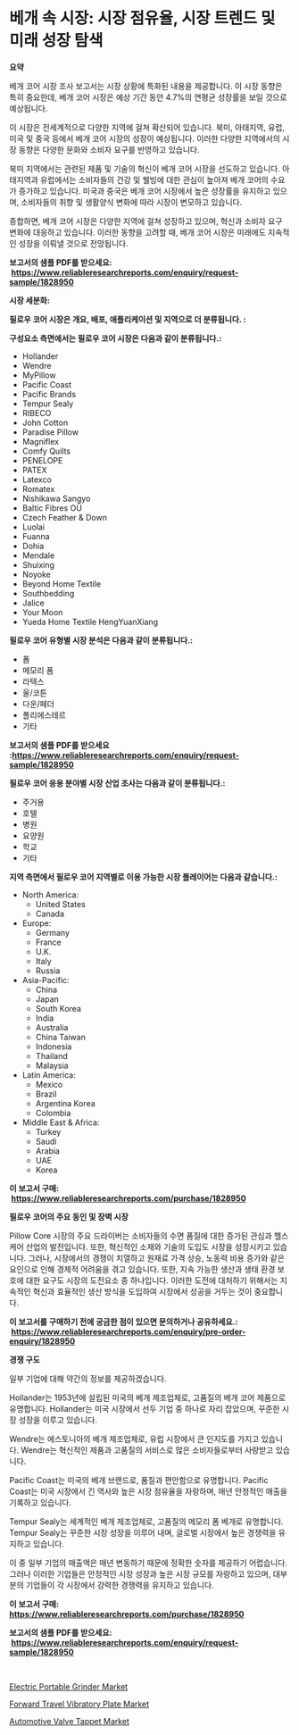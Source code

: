 <p><h1>베개 속 시장: 시장 점유율, 시장 트렌드 및 미래 성장 탐색</h1></p><p><strong>요약</strong></p>
<p><p>베개 코어 시장 조사 보고서는 시장 상황에 특화된 내용을 제공합니다. 이 시장 동향은 특히 중요한데, 베개 코어 시장은 예상 기간 동안 4.7%의 연평균 성장률을 보일 것으로 예상됩니다. </p><p>이 시장은 전세계적으로 다양한 지역에 걸쳐 확산되어 있습니다. 북미, 아태지역, 유럽, 미국 및 중국 등에서 베개 코어 시장의 성장이 예상됩니다. 이러한 다양한 지역에서의 시장 동향은 다양한 문화와 소비자 요구를 반영하고 있습니다.</p><p>북미 지역에서는 관련된 제품 및 기술의 혁신이 베개 코어 시장을 선도하고 있습니다. 아태지역과 유럽에서는 소비자들의 건강 및 웰빙에 대한 관심이 높아져 베개 코어의 수요가 증가하고 있습니다. 미국과 중국은 베개 코어 시장에서 높은 성장률을 유지하고 있으며, 소비자들의 취향 및 생활양식 변화에 따라 시장이 변모하고 있습니다.</p><p>종합하면, 베개 코어 시장은 다양한 지역에 걸쳐 성장하고 있으며, 혁신과 소비자 요구 변화에 대응하고 있습니다. 이러한 동향을 고려할 때, 베개 코어 시장은 미래에도 지속적인 성장을 이뤄낼 것으로 전망됩니다.</p></p>
<p><strong>보고서의 샘플 PDF를 받으세요: &nbsp;<a href="https://www.reliableresearchreports.com/enquiry/request-sample/1828950">https://www.reliableresearchreports.com/enquiry/request-sample/1828950</a></strong></p>
<p><strong>시장 세분화:</strong></p>
<p><strong> 필로우 코어 시장은 개요, 배포, 애플리케이션 및 지역으로 더 분류됩니다. :</strong></p>
<p><strong>구성요소 측면에서는 필로우 코어 시장은 다음과 같이 분류됩니다.:</strong></p>
<p><ul><li>Hollander</li><li>Wendre</li><li>MyPillow</li><li>Pacific Coast</li><li>Pacific Brands</li><li>Tempur Sealy</li><li>RIBECO</li><li>John Cotton</li><li>Paradise Pillow</li><li>Magniflex</li><li>Comfy Quilts</li><li>PENELOPE</li><li>PATEX</li><li>Latexco</li><li>Romatex</li><li>Nishikawa Sangyo</li><li>Baltic Fibres OÜ</li><li>Czech Feather & Down</li><li>Luolai</li><li>Fuanna</li><li>Dohia</li><li>Mendale</li><li>Shuixing</li><li>Noyoke</li><li>Beyond Home Textile</li><li>Southbedding</li><li>Jalice</li><li>Your Moon</li><li>Yueda Home Textile
    HengYuanXiang</li></ul></p>
<p><strong> 필로우 코어 유형별 시장 분석은 다음과 같이 분류됩니다.:</strong></p>
<p><ul><li>폼</li><li>메모리 폼</li><li>라텍스</li><li>울/코튼</li><li>다운/페더</li><li>폴리에스테르</li><li>기타</li></ul></p>
<p><strong>보고서의 샘플 PDF를 받으세요 :<a href="https://www.reliableresearchreports.com/enquiry/request-sample/1828950">https://www.reliableresearchreports.com/enquiry/request-sample/1828950</a></strong></p>
<p><strong> 필로우 코어 응용 분야별 시장 산업 조사는 다음과 같이 분류됩니다.:</strong></p>
<p><ul><li>주거용</li><li>호텔</li><li>병원</li><li>요양원</li><li>학교</li><li>기타</li></ul></p>
<p><strong>지역 측면에서 필로우 코어 지역별로 이용 가능한 시장 플레이어는 다음과 같습니다.:</strong></p>
<p><ul>
    <li>
        North America:
        <ul>
            <li>United States</li>
            <li>Canada</li>
        </ul>
    </li>
    <li>
        Europe:
        <ul>
            <li>Germany</li>
            <li>France</li>
            <li>U.K.</li>
            <li>Italy</li>
            <li>Russia</li>
        </ul>
    </li>
    <li>
        Asia-Pacific:
        <ul>
            <li>China</li>
            <li>Japan</li>
            <li>South Korea</li>
            <li>India</li>
            <li>Australia</li>
            <li>China Taiwan</li>
            <li>Indonesia</li>
            <li>Thailand</li>
            <li>Malaysia</li>
        </ul>
    </li>
    <li>
        Latin America:
        <ul>
            <li>Mexico</li>
            <li>Brazil</li>
            <li>Argentina Korea</li>
            <li>Colombia</li>
        </ul>
    </li>
    <li>
        Middle East & Africa:
        <ul>
            <li>Turkey</li>
            <li>Saudi</li>
            <li>Arabia</li>
            <li>UAE</li>
            <li>Korea</li>
        </ul>
    </li>
    </ul></p>
<p><strong>이 보고서 구매: &nbsp;<a href="https://www.reliableresearchreports.com/purchase/1828950">https://www.reliableresearchreports.com/purchase/1828950</a></strong></p>
<p><strong>필로우 코어의 주요 동인 및 장벽 시장</strong></p>
<p><p>Pillow Core 시장의 주요 드라이버는 소비자들의 수면 품질에 대한 증가된 관심과 헬스케어 산업의 발전입니다. 또한, 혁신적인 소재와 기술의 도입도 시장을 성장시키고 있습니다. 그러나, 시장에서의 경쟁이 치열하고 원재료 가격 상승, 노동력 비용 증가와 같은 요인으로 인해 경제적 어려움을 겪고 있습니다. 또한, 지속 가능한 생산과 생태 환경 보호에 대한 요구도 시장의 도전요소 중 하나입니다. 이러한 도전에 대처하기 위해서는 지속적인 혁신과 효율적인 생산 방식을 도입하여 시장에서 성공을 거두는 것이 중요합니다.</p></p>
<p><strong>이 보고서를 구매하기 전에 궁금한 점이 있으면 문의하거나 공유하세요.: &nbsp;<a href="https://www.reliableresearchreports.com/enquiry/pre-order-enquiry/1828950">https://www.reliableresearchreports.com/enquiry/pre-order-enquiry/1828950</a></strong></p>
<p><strong>경쟁 구도</strong></p>
<p><p>일부 기업에 대해 약간의 정보를 제공하겠습니다. </p><p>Hollander는 1953년에 설립된 미국의 베개 제조업체로, 고품질의 베개 코어 제품으로 유명합니다. Hollander는 미국 시장에서 선두 기업 중 하나로 자리 잡았으며, 꾸준한 시장 성장을 이루고 있습니다.</p><p>Wendre는 에스토니아의 베개 제조업체로, 유럽 시장에서 큰 인지도를 가지고 있습니다. Wendre는 혁신적인 제품과 고품질의 서비스로 많은 소비자들로부터 사랑받고 있습니다. </p><p>Pacific Coast는 미국의 베개 브랜드로, 품질과 편안함으로 유명합니다. Pacific Coast는 미국 시장에서 긴 역사와 높은 시장 점유율을 자랑하며, 매년 안정적인 매출을 기록하고 있습니다.</p><p>Tempur Sealy는 세계적인 베개 제조업체로, 고품질의 메모리 폼 베개로 유명합니다. Tempur Sealy는 꾸준한 시장 성장을 이루어 내며, 글로벌 시장에서 높은 경쟁력을 유지하고 있습니다.</p><p>이 중 일부 기업의 매출액은 매년 변동하기 때문에 정확한 숫자를 제공하기 어렵습니다. 그러나 이러한 기업들은 안정적인 시장 성장과 높은 시장 규모를 자랑하고 있으며, 대부분의 기업들이 각 시장에서 강력한 경쟁력을 유지하고 있습니다.</p></p>
<p><strong>이 보고서 구매: &nbsp; <a href="https://www.reliableresearchreports.com/purchase/1828950">https://www.reliableresearchreports.com/purchase/1828950</a></strong></p>
<p><strong>보고서의 샘플 PDF를 받으세요: &nbsp;<a href="https://www.reliableresearchreports.com/enquiry/request-sample/1828950">https://www.reliableresearchreports.com/enquiry/request-sample/1828950</a></strong><strong></strong></p>
<p>&nbsp;</p>
<p><p><a href="https://simplistic-meeting-7ee.notion.site/Electric-Portable-Grinder-Market-Centers-on-Aspects-such-as-Market-Growth-Market-Share-Market-Oppo-49d7059aae7e4981b2421467258097b9">Electric Portable Grinder Market</a></p><p><a href="https://eight-handstand-8fb.notion.site/Forward-Travel-Vibratory-Plate-Market-Size-and-Growth-Market-Segmentation-Regional-and-Country-Bre-3facb6470b2e49c0a791aaeadc9bece7">Forward Travel Vibratory Plate Market</a></p><p><a href="https://mire-aunt-385.notion.site/Automotive-Valve-Tappet-Market-Size-Evaluating-its-Market-Trends-Growth-and-Projections-2024-20-8e283ceb16a6484c884ced5224c341ab">Automotive Valve Tappet Market</a></p></p>